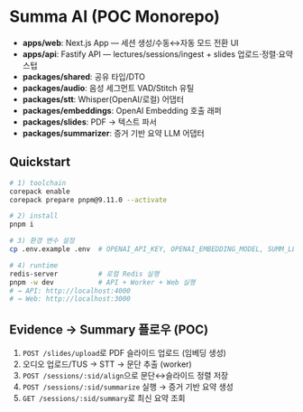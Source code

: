 ﻿# Summa AI (POC Monorepo)

- **apps/web**: Next.js App — 세션 생성/수동↔자동 모드 전환 UI
- **apps/api**: Fastify API — lectures/sessions/ingest + slides 업로드·정렬·요약 스텁
- **packages/shared**: 공유 타입/DTO
- **packages/audio**: 음성 세그먼트 VAD/Stitch 유틸
- **packages/stt**: Whisper(OpenAI/로컬) 어댑터
- **packages/embeddings**: OpenAI Embedding 호출 래퍼
- **packages/slides**: PDF → 텍스트 파서
- **packages/summarizer**: 증거 기반 요약 LLM 어댑터

## Quickstart
```bash
# 1) toolchain
corepack enable
corepack prepare pnpm@9.11.0 --activate

# 2) install
pnpm i

# 3) 환경 변수 설정
cp .env.example .env  # OPENAI_API_KEY, OPENAI_EMBEDDING_MODEL, SUMM_LLM 등 값 채우기

# 4) runtime
redis-server          # 로컬 Redis 실행
pnpm -w dev           # API + Worker + Web 실행
# → API: http://localhost:4000
# → Web: http://localhost:3000
```

## Evidence → Summary 플로우 (POC)
1. `POST /slides/upload`로 PDF 슬라이드 업로드 (임베딩 생성)
2. 오디오 업로드/TUS → STT → 문단 추출 (worker)
3. `POST /sessions/:sid/align`으로 문단↔슬라이드 정렬 저장
4. `POST /sessions/:sid/summarize` 실행 → 증거 기반 요약 생성
5. `GET /sessions/:sid/summary`로 최신 요약 조회
